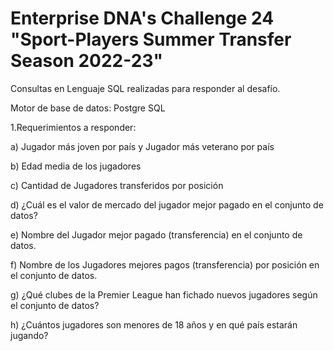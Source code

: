 # Enterprise DNA's Challenge 24 "Sport-Players Summer Transfer Season 2022-23"

Consultas en Lenguaje SQL realizadas para responder al desafío.

Motor de base de datos: Postgre SQL 

1.Requerimientos a responder: 


a) Jugador más joven por país y  Jugador más veterano por país

b) Edad media de los jugadores

c) Cantidad de Jugadores transferidos por posición

d) ¿Cuál es el valor de mercado del jugador mejor pagado en el conjunto de datos?

e) Nombre del Jugador mejor pagado (transferencia) en el conjunto de datos.


f) Nombre de los Jugadores mejores pagos (transferencia) por posición en el conjunto de datos.


g) ¿Qué clubes de la Premier League han fichado nuevos jugadores según el
conjunto de datos?

h) ¿Cuántos jugadores son menores de 18 años y en qué país estarán jugando?
